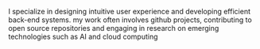 I specialize in designing intuitive user experience and developing efficient  back-end systems. my work often involves github projects, contributing to open source repositories and engaging in research  on emerging technologies such as AI and cloud computing